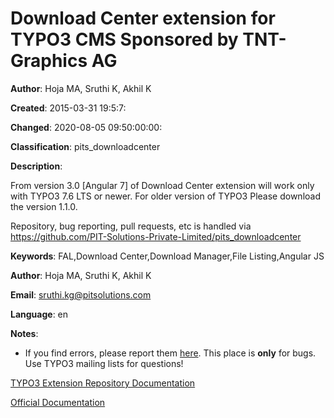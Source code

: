 # Download Center extension for TYPO3 CMS Sponsored by TNT-Graphics AG

**Author**:
      Hoja MA, Sruthi K, Akhil K

**Created**:
      2015-03-31 19:5:7:

**Changed**:
      2020-08-05 09:50:00:00:

**Classification**:
      pits_downloadcenter

**Description**:

From version 3.0 [Angular 7] of Download Center extension will work only with TYPO3 7.6 LTS or newer. For older version of TYPO3 Please download the version 1.1.0.

Repository, bug reporting, pull requests, etc is handled via https://github.com/PIT-Solutions-Private-Limited/pits_downloadcenter


**Keywords**:
      FAL,Download Center,Download Manager,File Listing,Angular JS

**Author**:
      Hoja MA, Sruthi K, Akhil K

**Email**:
      sruthi.kg@pitsolutions.com

**Language**:
      en

**Notes**:

* If you find errors, please report them [here](https://github.com/PIT-Solutions-Private-Limited/pits_downloadcenter/issues). This place is **only** for bugs. Use TYPO3 mailing lists for questions!


[TYPO3 Extension Repository Documentation](https://docs.typo3.org/typo3cms/extensions/pits_downloadcenter/)

[Official Documentation](https://docs.typo3.org/typo3cms/extensions/pits_downloadcenter/)
